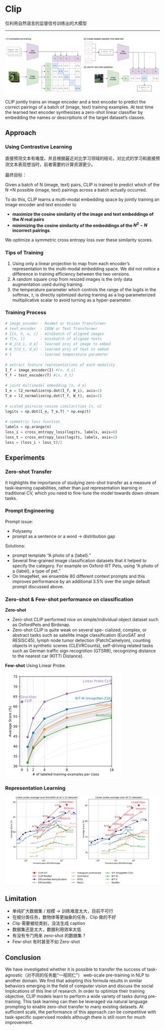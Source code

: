 # Clip

仅利用自然语言的监督信号训练出的大模型

---

![](clip.png)

CLIP jointly trains an image encoder and a text encoder to predict the correct pairings of a batch of (image, text) training examples. At test time the learned text encoder synthesizes a zero-shot linear classifier by embedding the names or descriptions of the target dataset’s classes.

## Approach

### Using Contrastive Learning

直接预测文本有难度。并且根据最近对比学习领域的结论，对比式的学习和直接预测文本表现想当时，前者需要的计算资源更少。

最终目标：

Given a batch of N (image, text) pairs, CLIP is trained to predict which of the N ×N possible (image, text) pairings across a batch actually occurred. 

To do this, CLIP learns a multi-modal embedding space by jointly training an image encoder and text encoder to 
- **maximize the cosine similarity of the image and text embeddings of the $N$ real pairs** 
- **minimizing the cosine similarity of the embeddings of the $N^2 - N$ incorrect pairings**.

We optimize a symmetric cross entropy loss over these similarity scores.

### Tips of Training

1. Using only a linear projection to map from each encoder’s representation to the multi-modal embedding space. We did not notice a difference in training efficiency between the two versions.
2. A random square crop from resized images is the only data augmentation used during training.
3. the temperature parameter which controls the range of the logits in the softmax, $τ$, is directly optimized during training as a log-parameterized multiplicative scalar to avoid turning as a hyper-parameter.

### Training Process

```python
# image_encoder - ResNet or Vision Transformer
# text_encoder  - CBOW or Text Transformer
# I[n, h, w, c] - minibatch of aligned images
# T[n, l]       - minibatch of aligned texts
# W_i[d_i, d_e] - learned proj of image to embed
# W_t[d_t, d_e] - learned proj of text to embed
# t             - learned temperature parameter

# extract feature representations of each modality
I_f = image_encoder(I) #[n, d_i]
T_f = text_encoder(T) #[n, d_t]

# joint multimodal embedding [n, d_e]
I_e = l2_normalize(np.dot(I_f, W_i), axis=1)
T_e = l2_normalize(np.dot(T_f, W_t), axis=1)

# scaled pairwise cosine similarities [n, n]
logits = np.dot(I_e, T_e.T) * np.exp(t)

# symmetric loss function
labels = np.arange(n)
loss_i = cross_entropy_loss(logits, labels, axis=0)
loss_t = cross_entropy_loss(logits, labels, axis=1)
loss = (loss_i + loss_t)/2
```

## Experiments

### Zero-shot Transfer

It highlights the importance of studying zero-shot transfer as a measure of task-learning capabilities, rather than just representation learning in traditional CV, which you need to fine-tune the model towards down-stream tasks.

### Prompt Engineering

Prompt issue:
- Polysemy
- prompt as a sentence or a word -> distribution gap

Solutions:
- prompt template “A photo of a {label}.”
- Several fine-grained image classification datasets that it helped to specify the category. For example on Oxford-IIIT Pets, using “A photo of a {label}, a type of pet.”
- On ImageNet, we ensemble 80 different context prompts and this improves performance by an additional 3.5% over the single default prompt discussed above.

### Zero-shot & Few-shot performance on classification

**Zero-shot**

- Zero-shot CLIP performed nice on simple/individual object dataset such as OxfordPets and Birdsnap.
- Zero-shot CLIP is quite weak on several spe-
cialized, complex, or abstract tasks such as satellite image classification (EuroSAT and RESISC45), lymph node tumor detection (PatchCamelyon), counting objects in synthetic scenes (CLEVRCounts), self-driving related tasks such as German traffic sign recognition (GTSRB), recognizing distance to the nearest car (KITTI Distance).

**Few-shot** Using Linear Probe.

<img src="few-shot.png" style="zoom: 50%;" />

### Representation Learning

<img src="linear-probe.png" style="zoom:67%;" />

## Limitation

- 单纯扩大数据集 / 规模 -> 训练难度太大，目前不可行
- 在细分类任务，数物体等更抽象的任务，Clip 做的不好
- Clip 需要被给类别，没法生成 caption
- 数据集还是太大，数据利用效率太低
- 有没有专门用来 zero-shot 的数据集？
- Few-shot 有时甚至不如 Zero-shot

## Conclusion

We have investigated whether it is possible to transfer the success of task-agnostic（对不同的任务能“一视同仁”） web-scale pre-training in NLP to another domain. We find that adopting this formula results in similar behaviors emerging in the field of computer vision and discuss the social implications of this line of research. In order to optimize their training objective, CLIP models learn to perform a wide variety of tasks during pre-training. This task learning can then be leveraged via natural language prompting to enable zero-shot transfer to many existing datasets. At sufficient scale, the performance of this approach can be competitive with task-specific supervised models although there is still room for much improvement.
